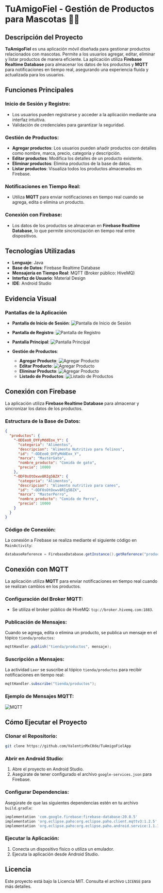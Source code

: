 # TuAmigoFiel - Gestión de Productos para Mascotas 🐶🐾

## Descripción del Proyecto
**TuAmigoFiel** es una aplicación móvil diseñada para gestionar productos relacionados con mascotas. Permite a los usuarios agregar, editar, eliminar y listar productos de manera eficiente. La aplicación utiliza **Firebase Realtime Database** para almacenar los datos de los productos y **MQTT** para notificaciones en tiempo real, asegurando una experiencia fluida y actualizada para los usuarios.

## Funciones Principales

### Inicio de Sesión y Registro:
- Los usuarios pueden registrarse y acceder a la aplicación mediante una interfaz intuitiva.
- Validación de credenciales para garantizar la seguridad.

### Gestión de Productos:
- **Agregar productos**: Los usuarios pueden añadir productos con detalles como nombre, marca, precio, categoría y descripción.
- **Editar productos**: Modifica los detalles de un producto existente.
- **Eliminar productos**: Elimina productos de la base de datos.
- **Listar productos**: Visualiza todos los productos almacenados en Firebase.

### Notificaciones en Tiempo Real:
- Utiliza **MQTT** para enviar notificaciones en tiempo real cuando se agrega, edita o elimina un producto.

### Conexión con Firebase:
- Los datos de los productos se almacenan en **Firebase Realtime Database**, lo que permite sincronización en tiempo real entre dispositivos.

## Tecnologías Utilizadas
- **Lenguaje**: Java
- **Base de Datos**: Firebase Realtime Database
- **Mensajería en Tiempo Real**: MQTT (Broker público: HiveMQ)
- **Interfaz de Usuario**: Material Design
- **IDE**: Android Studio

## Evidencia Visual

### Pantallas de la Aplicación
- **Pantalla de Inicio de Sesión**:
 ![Pantalla de Inicio de Sesión](https://github.com/ValentinMxC0de/TuAmigoFielApp/blob/main/iniciar_secion.png)

- **Pantalla de Registro**:
  ![Pantalla de Registro](https://github.com/ValentinMxC0de/TuAmigoFielApp/blob/main/crear_usuario.png)

- **Pantalla Principal**:
  ![Pantalla Principal](https://github.com/ValentinMxC0de/TuAmigoFielApp/blob/main/pantalla_principal.png)

- **Gestión de Productos**:
  - **Agregar Producto**:
    ![Agregar Producto](https://github.com/ValentinMxC0de/TuAmigoFielApp/blob/main/a%C3%B1adir_producto.png)
  - **Editar Producto**:
     ![Agregar Producto](https://github.com/ValentinMxC0de/TuAmigoFielApp/blob/main/editar_producto.png)
  - **Eliminar Producto**:
     ![Agregar Producto](https://github.com/ValentinMxC0de/TuAmigoFielApp/blob/main/eliminar_producto.png)
  - **Listado de Productos**:
    ![Listado de Productos](https://github.com/ValentinMxC0de/TuAmigoFielApp/blob/main/lista_productos.png)

## Conexión con Firebase

La aplicación utiliza **Firebase Realtime Database** para almacenar y sincronizar los datos de los productos.

### Estructura de la Base de Datos:
```json
{
  "productos": {
    "-ODEeo0_OYFyMddEox_Y": {
      "categoria": "Alimentos",
      "descripcion": "Alimento Nutritivo para felinos",
      "id": "-ODEeo0_OYFyMddEox_Y",
      "marca": "MasterGato",
      "nombre_producto": "Comida de gato",
      "precio": 10000
    },
    "-ODF0sOtOxwv8RIg5BZX": {
      "categoria": "Alimentos",
      "descripcion": "Alimento nutritivo para canes",
      "id": "-ODF0sOtOxwv8RIg5BZX",
      "marca": "MasterPerro",
      "nombre_producto": "Comida de Perro",
      "precio": 10000
    }
  }
}
```

### Código de Conexión:
La conexión a Firebase se realiza mediante el siguiente código en `MainActivity`:
```java
databaseReference = FirebaseDatabase.getInstance().getReference("productos");
```

## Conexión con MQTT

La aplicación utiliza **MQTT** para enviar notificaciones en tiempo real cuando se realizan cambios en los productos.

### Configuración del Broker MQTT:
- Se utiliza el broker público de HiveMQ: `tcp://broker.hivemq.com:1883`.

### Publicación de Mensajes:
Cuando se agrega, edita o elimina un producto, se publica un mensaje en el tópico `tienda/productos`:
```java
mqttHandler.publish("tienda/productos", mensaje);
```

### Suscripción a Mensajes:
La actividad `Leer` se suscribe al tópico `tienda/productos` para recibir notificaciones en tiempo real:
```java
mqttHandler.subscribe("tienda/productos");
```

### Ejemplo de Mensajes MQTT:
![MQTT](https://github.com/ValentinMxC0de/TuAmigoFielApp/blob/main/mqtt.png)

## Cómo Ejecutar el Proyecto

### Clonar el Repositorio:
```bash
git clone https://github.com/ValentinMxC0de/TuAmigoFielApp
```

### Abrir en Android Studio:
1. Abre el proyecto en Android Studio.
2. Asegúrate de tener configurado el archivo `google-services.json` para Firebase.

### Configurar Dependencias:
Asegúrate de que las siguientes dependencias estén en tu archivo `build.gradle`:
```gradle
implementation 'com.google.firebase:firebase-database:20.0.5'
implementation 'org.eclipse.paho:org.eclipse.paho.client.mqttv3:1.2.5'
implementation 'org.eclipse.paho:org.eclipse.paho.android.service:1.1.1'
```

### Ejecutar la Aplicación:
1. Conecta un dispositivo físico o utiliza un emulador.
2. Ejecuta la aplicación desde Android Studio.

## Licencia
Este proyecto está bajo la Licencia MIT. Consulta el archivo `LICENSE` para más detalles.
